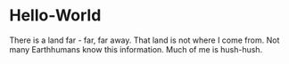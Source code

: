 # Hello-World

There is a land far - far, far away. That land is not where I come from.
Not many Earthhumans know this information. Much of me is hush-hush.
